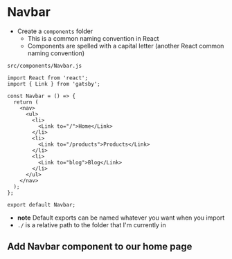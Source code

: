 # Navbar
* Create a `components` folder
    - This is a common naming convention in React
    - Components are spelled with a capital letter (another React common naming convention)

`src/components/Navbar.js`

```
import React from 'react';
import { Link } from 'gatsby';

const Navbar = () => {
  return (
    <nav>
      <ul>
        <li>
          <Link to="/">Home</Link>
        </li>
        <li>
          <Link to="/products">Products</Link>
        </li>
        <li>
          <Link to="blog">Blog</Link>
        </li>
      </ul>
    </nav>
  );
};

export default Navbar;

```

* **note** Default exports can be named whatever you want when you import
* `./` is a relative path to the folder that I'm currently in

## Add Navbar component to our home page

